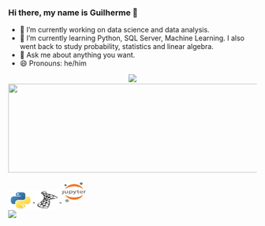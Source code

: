 ### Hi there, my name is Guilherme 🖖

- 🔭 I’m currently working on data science and data analysis.
- 🌱 I’m currently learning Python, SQL Server, Machine Learning. I also went back to study probability, statistics and linear algebra.
- 💬 Ask me about anything you want.
- 😄 Pronouns: he/him

<div align="center">
  <a href="https://github.com/GuilhermeFulop">
  <img height="180em" src="https://github-readme-stats.vercel.app/api?username=guilhermefulop&show_icons=true&theme=dark&include_all_commits=true&count_private=true"/>
  <img height="180em"  width ="600em"  src="https://github-readme-stats.vercel.app/api/top-langs/?username=guilhermefulop&layout=compact&langs_count=7&theme=dark"/>
  
</div>

</div>
<div style="display: inline_block"><br>
  <img align="center" alt="Fulop-python" height="40" width="50" src="https://raw.githubusercontent.com/devicons/devicon/master/icons/python/python-original.svg">
  <img align="center" alt="Fulop-sql" height="40" width="50" src='https://raw.githubusercontent.com/devicons/devicon/master/icons/microsoftsqlserver/microsoftsqlserver-plain.svg'>
  <img aling = "center" alt="Fulop-jupyter" height="40" width="50" src="https://raw.githubusercontent.com/devicons/devicon/master/icons/jupyter/jupyter-original-wordmark.svg">
      
</div>

<div>
  <a href="https://www.linkedin.com/in/guilherme-origo-fulop/" target="_blank"><img src="https://img.shields.io/badge/-LinkedIn-%230077B5?style=for-the-badge&logo=linkedin&logoColor=white" target="_blank"></a> 
  
 </div>
